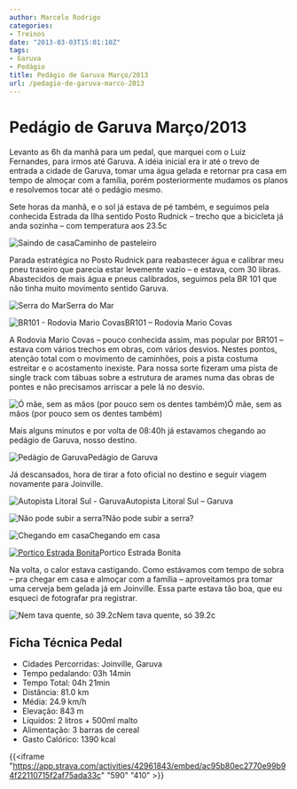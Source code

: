 ```yaml
---
author: Marcelo Rodrigo
categories:
- Treinos
date: "2013-03-03T15:01:10Z"
tags:
- Garuva
- Pedágio
title: Pedágio de Garuva Março/2013
url: /pedagio-de-garuva-marco-2013
---
```

# Pedágio de Garuva Março/2013
Levanto as 6h da manhã para um pedal, que marquei com o Luiz Fernandes, para irmos até Garuva. A idéia inicial era ir até o trevo de entrada a cidade de Garuva, tomar uma água gelada e retornar pra casa em tempo de almoçar com a família, porém posteriormente mudamos os planos e resolvemos tocar até o pedágio mesmo.

Sete horas da manhã, e o sol já estava de pé também, e seguimos pela conhecida Estrada da Ilha sentido Posto Rudnick – trecho que a bicicleta já anda sozinha – com temperatura aos 23.5c

![Saindo de casa](/images/2013/03/pedal-garuva-saida.webp)Caminho de pasteleiro

Parada estratégica no Posto Rudnick para reabastecer água e calibrar meu pneu traseiro que parecia estar levemente vazio – e estava, com 30 libras. Abastecidos de mais água e pneus calibrados, seguimos pela BR 101 que não tinha muito movimento sentido Garuva.

![Serra do Mar](/images/2013/03/pegal-garuva-serra-do-mar.webp)Serra do Mar

![BR101 - Rodovia Mario Covas](/images/2013/03/pedal-garuva-br101-rodovia-mario-covas.webp)BR101 – Rodovia Mario Covas

A Rodovia Mario Covas – pouco conhecida assim, mas popular por BR101 – estava com vários trechos em obras, com vários desvios. Nestes pontos, atenção total com o movimento de caminhões, pois a pista costuma estreitar e o acostamento inexiste. Para nossa sorte fizeram uma pista de single track com tábuas sobre a estrutura de arames numa das obras de pontes e não precisamos arriscar a pele lá no desvio.

![Ó mãe, sem as mãos (por pouco sem os dentes também)](/images/2013/03/pedal-garuva-singletrack.webp)Ó mãe, sem as mãos (por pouco sem os dentes também)

Mais alguns minutos e por volta de 08:40h já estavamos chegando ao pedágio de Garuva, nosso destino.

![Pedágio de Garuva](/images/2013/03/pedagio-garuva.webp)Pedágio de Garuva

Já descansados, hora de tirar a foto oficial no destino e seguir viagem novamente para Joinville.

![Autopista Litoral Sul - Garuva](/images/2013/03/autopista-litoral-sul.webp)Autopista Litoral Sul – Garuva

![Não pode subir a serra?](/images/2013/03/pedagio-garuva-subir.webp)Não pode subir a serra?

![Chegando em casa](/images/2013/03/divisa-garuva-joinville.webp)Chegando em casa

[![Portico Estrada Bonita](/images/2013/03/portico-estrada-bonita.webp)](/images/2013/03/portico-estrada-bonita.webp)Portico Estrada Bonita

Na volta, o calor estava castigando. Como estávamos com tempo de sobra – pra chegar em casa e almoçar com a família – aproveitamos pra tomar uma cerveja bem gelada já em Joinville. Essa parte estava tão boa, que eu esqueci de fotografar pra registrar.

![Nem tava quente, só 39.2c](/images/2013/03/pedal-pedagio-garuva-final.webp)Nem tava quente, só 39.2c

## Ficha Técnica Pedal

- Cidades Percorridas: Joinville, Garuva
- Tempo pedalando: 03h 14min
- Tempo Total: 04h 21min
- Distância: 81.0 km
- Média: 24.9 km/h
- Elevação: 843 m
- Líquidos: 2 litros + 500ml malto
- Alimentação: 3 barras de cereal
- Gasto Calórico: 1390 kcal

{{<iframe "https://app.strava.com/activities/42961843/embed/ac95b80ec2770e99b94f22110715f2af75ada33c" "590" "410" >}}